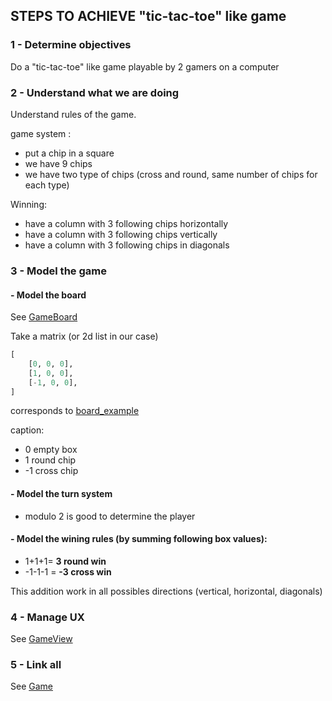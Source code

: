 ## STEPS TO ACHIEVE "tic-tac-toe" like game

### 1 - Determine objectives

Do a "tic-tac-toe" like game playable by 2 gamers on a computer

### 2 - Understand what we are doing

Understand rules of the game.

game system :
- put a chip in a square
- we have 9 chips 
- we have two type of chips (cross and round, same number of chips for each type)

Winning:
- have a column with 3 following chips horizontally
- have a column with 3 following chips vertically
- have a column with 3 following chips in diagonals

### 3 -  Model the game

#### - Model the board

See [GameBoard](GameBoard.py)


Take a matrix (or 2d list in our case)

```python
[
    [0, 0, 0],
    [1, 0, 0],
    [-1, 0, 0],
]
```

corresponds to [board_example](images/board_example.png)

caption:

- 0 empty box
- 1 round chip
- -1 cross chip

#### - Model the turn system 

- modulo 2 is good to determine the player

#### - Model the wining rules (by summing following box values):

- 1+1+1= **3 round win** 
- -1-1-1 = **-3 cross win**

This addition work in all possibles directions (vertical, horizontal, diagonals)

### 4 - Manage UX 

See [GameView](GameView.py)

### 5 - Link all

See [Game](Game.py)
